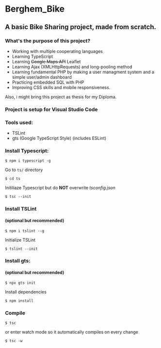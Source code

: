 # Berghem_Bike

## A basic Bike Sharing project, made from scratch.

### What's the purpose of this project?

- Working with multiple cooperating languages 
- Learning TypeScript 
- Learning ~~Google Maps API~~ Leaflet 
- Learning Ajax (XMLHttpRequests) and long-pooling method
- Learning fundamental PHP by making a user managment system and a simple user/admin dashboard
- Practicing embedded SQL with PHP
- Improving CSS skills and mobile responsiveness.
  
Also, i might bring this project as thesis for my Diploma.


### Project is setup for Visual Studio Code

### Tools used:

- TSLint
- gts (Google TypeScript Style) (includes ESLint)

### Install Typescript:

```shell
$ npm i typescript -g
```

Go to ```ts/``` directory
```shell
$ cd ts
```

Initiliaze Typescript
but do **NOT** overwrite
*tsconfig.json*
```shell
$ tsc --init
```

### Install TSLint 
#### (optional but recommended)

```shell
$ npm i tslint --g
```

Initialize TSLint
```shell
$ tslint --init
```

### Install gts:
#### (optional but recommended)

```shell
$ npx gts init
```

Install dependencies
```shell
$ npm install
```

### Compile

```shell
$ tsc
```

or enter watch mode so it automatically compiles on every change

```shell
$ tsc -w
```
